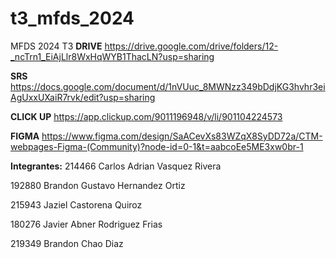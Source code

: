 # t3_mfds_2024
MFDS 2024 T3
**DRIVE**
https://drive.google.com/drive/folders/12-_ncTrn1_EiAjLlr8WxHqWYB1ThacLN?usp=sharing

**SRS**
https://docs.google.com/document/d/1nVUuc_8MWNzz349bDdjKG3hvhr3eiAgUxxUXaiR7rvk/edit?usp=sharing

**CLICK UP**
https://app.clickup.com/9011196948/v/li/901104224573

**FIGMA**
https://www.figma.com/design/SaACevXs83WZqX8SyDD72a/CTM-webpages-Figma-(Community)?node-id=0-1&t=aabcoEe5ME3xw0br-1

**Integrantes:**
214466 Carlos Adrian Vasquez Rivera 

192880 Brandon Gustavo Hernandez Ortiz

215943 Jaziel Castorena Quiroz

180276 Javier Abner Rodriguez Frias

219349 Brandon Chao Diaz
